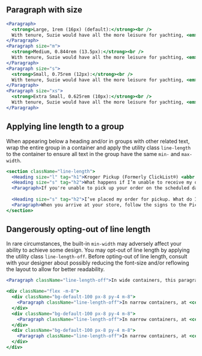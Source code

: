 ## Paragraph with size

```jsx
<Paragraph>
  <strong>Large, 1rem (16px) (default):</strong><br />
  With tenure, Suzie would have all the more leisure for yachting, <em>but her publications are no good</em>. The beige hue on the waters of the loch impressed all, including the French queen, before she heard that symphony again, just as young Arthur wanted.
</Paragraph>
<Paragraph size="m">
  <strong>Medium, 0.844rem (13.5px):</strong><br />
  With tenure, Suzie would have all the more leisure for yachting, <em>but her publications are no good</em>. The beige hue on the waters of the loch impressed all, including the French queen, before she heard that symphony again, just as young Arthur wanted.
</Paragraph>
<Paragraph size="s">
  <strong>Small, 0.75rem (12px):</strong><br />
  With tenure, Suzie would have all the more leisure for yachting, <em>but her publications are no good</em>. The beige hue on the waters of the loch impressed all, including the French queen, before she heard that symphony again, just as young Arthur wanted.
</Paragraph>
<Paragraph size="xs">
  <strong>Extra Small, 0.625rem (10px):</strong><br />
  With tenure, Suzie would have all the more leisure for yachting, <em>but her publications are no good</em>. The beige hue on the waters of the loch impressed all, including the French queen, before she heardthat symphony again, just as young Arthur wanted.
</Paragraph>
```

## Applying line length to a group

When appearing below a heading and/or in groups with other related text, wrap the entire group in a container and apply the utility class `line-length` to the container to ensure all text in the group have the same `min-` and `max-width`.

```jsx
<section className="line-length">
  <Heading size="l" tag="h1">Kroger Pickup (Formerly ClickList®) <abbr title="Frequently Asked Questions">FAQ</abbr></Heading>
  <Heading size="s" tag="h2">What happens if I’m unable to receive my order on the day I’m scheduled to do so?</Heading>
  <Paragraph>If you're unable to pick up your order on the scheduled date, the items in your order will be restocked in the store, and you'll need to place your order again on the Pickup site.</Paragraph>
  
  <Heading size="s" tag="h2">I’ve placed my order for pickup. What do I do when I arrive at my pickup location?</Heading>
  <Paragraph>When you arrive at your store, follow the signs to the Pickup area. Call the number on the sign to let us know you’ve arrived. An Associate will bring your order out to your vehicle. We’ll load your groceries, and you’ll be on your way in minutes!</Paragraph>
</section>
```

## Dangerously opting-out of line length

In rare circumstances, the built-in `min-width` may adversely affect your ability to achieve some design. You may opt-out of line length by applying the utility class `line-length-off`. Before opting-out of line length, consult with your designer about possibly reducing the font-size and/or reflowing the layout to allow for better readability.

```jsx
<Paragraph className="line-length-off">In wide containers, this paragraph may have more than 75 characters per line. It is bad practice to opt-out of line length to <em>fill</em> a container; instead let the container grow beyond the text.</Paragraph>

<div className="flex -m-8">
  <div className="bg-default-100 px-8 py-4 m-8">
    <Paragraph className="line-length-off">In narrow containers, at <code>size="l"</code>, this paragraph has fewer than 40 characters per line. Before opting-out of line length, consult with your designer about possibly reducing the font-size and/or reflowing the layout to allow for better readability.</Paragraph>
  </div>
  <div className="bg-default-100 px-8 py-4 m-8">
    <Paragraph className="line-length-off">In narrow containers, at <code>size="l"</code>, this paragraph has fewer than 40 characters per line. Before opting-out of line length, consult with your designer about possibly reducing the font-size and/or reflowing the layout to allow for better readability.</Paragraph>
  </div>
  <div className="bg-default-100 px-8 py-4 m-8">
    <Paragraph className="line-length-off">In narrow containers, at <code>size="l"</code>, this paragraph has fewer than 40 characters per line. Before opting-out of line length, consult with your designer about possibly reducing the font-size and/or reflowing the layout to allow for better readability.</Paragraph>
  </div>
</div>
```